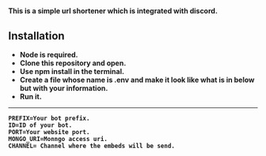 ## <b><About Url-Shortenerb/>
This is a simple url shortener which is integrated with discord.

##

## Installation
- Node is required.
- Clone this repository and open.
- Use npm install in the terminal.
- Create a file whose name is .env and make it look like what is in below but with your information.
- Run it.

-----------------------------------------------

```env
PREFIX=Your bot prefix.
ID=ID of your bot.
PORT=Your website port.
MONGO_URI=Monngo access uri.
CHANNEL= Channel where the embeds will be send.
```
